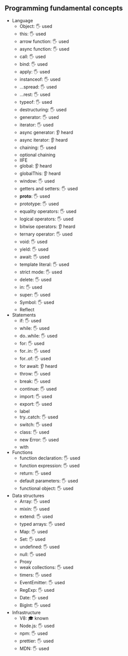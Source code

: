 ## Programming fundamental concepts

-   Language
    -   Object: 🖐️ used
    -   this: 🖐️ used
    -   arrow function: 🖐️ used
    -   async function: 🖐️ used
    -   call: 🖐️ used
    -   bind: 🖐️ used
    -   apply: 🖐️ used
    -   instanceof: 🖐️ used
    -   ...spread: 🖐️ used
    -   ...rest: 🖐️ used
    -   typeof: 🖐️ used
    -   destructuring: 🖐️ used
    -   generator: 🖐️ used
    -   iterator: 🖐️ used
    -   async generator: 👂 heard
    -   async iterator: 👂 heard
    -   chaining: 🖐️ used
    -   optional chaining
    -   IIFE
    -   global: 👂 heard
    -   globalThis: 👂 heard
    -   window: 🖐️ used
    -   getters and setters: 🖐️ used
    -   **proto**: 🖐️ used
    -   prototype: 🖐️ used
    -   equality operators: 🖐️ used
    -   logical operators: 🖐️ used
    -   bitwise operators: 👂 heard
    -   ternary operator: 🖐️ used
    -   void: 🖐️ used
    -   yield: 🖐️ used
    -   await: 🖐️ used
    -   template literal: 🖐️ used
    -   strict mode: 🖐️ used
    -   delete: 🖐️ used
    -   in: 🖐️ used
    -   super: 🖐️ used
    -   Symbol: 🖐️ used
    -   Reflect
-   Statements
    -   if: 🖐️ used
    -   while: 🖐️ used
    -   do..while: 🖐️ used
    -   for: 🖐️ used
    -   for..in: 🖐️ used
    -   for..of: 🖐️ used
    -   for await: 👂 heard
    -   throw: 🖐️ used
    -   break: 🖐️ used
    -   continue: 🖐️ used
    -   import: 🖐️ used
    -   export: 🖐️ used
    -   label
    -   try..catch: 🖐️ used
    -   switch: 🖐️ used
    -   class: 🖐️ used
    -   new Error: 🖐️ used
    -   with
-   Functions
    -   function declaration: 🖐️ used
    -   function expression: 🖐️ used
    -   return: 🖐️ used
    -   default parameters: 🖐️ used
    -   functional object: 🖐️ used
-   Data structures
    -   Array: 🖐️ used
    -   mixin: 🖐️ used
    -   extend: 🖐️ used
    -   typed arrays: 🖐️ used
    -   Map: 🖐️ used
    -   Set: 🖐️ used
    -   undefined: 🖐️ used
    -   null: 🖐️ used
    -   Proxy
    -   weak collections: 🖐️ used
    -   timers: 🖐️ used
    -   EventEmitter: 🖐️ used
    -   RegExp: 🖐️ used
    -   Date: 🖐️ used
    -   BigInt: 🖐️ used
-   Infrastructure
    -   V8: 🎓 known
    -   Node.js: 🖐️ used
    -   npm: 🖐️ used
    -   prettier: 🖐️ used
    -   MDN: 🖐️ used
